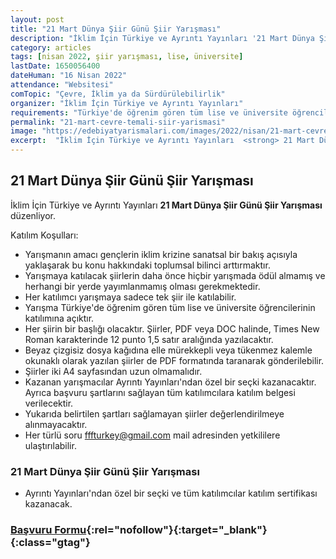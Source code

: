 ```yaml
---
layout: post
title: "21 Mart Dünya Şiir Günü Şiir Yarışması"
description: "İklim İçin Türkiye ve Ayrıntı Yayınları '21 Mart Dünya Şiir Günü Şiir Yarışması' düzenliyor."
category: articles
tags: [nisan 2022, şiir yarışması, lise, üniversite]
lastDate: 1650056400
dateHuman: "16 Nisan 2022"
attendance: "Websitesi"
comTopic: "Çevre, İklim ya da Sürdürülebilirlik"
organizer: "İklim İçin Türkiye ve Ayrıntı Yayınları"
requirements: "Türkiye'de öğrenim gören tüm lise ve üniversite öğrencileri katılabilir."
permalink: "21-mart-cevre-temali-siir-yarismasi"
image: "https://edebiyatyarismalari.com/images/2022/nisan/21-mart-cevre-temali-siir-yarismasi.jpg"
excerpt:  "İklim İçin Türkiye ve Ayrıntı Yayınları  <strong> 21 Mart Dünya Şiir Günü Şiir Yarışması </strong> düzenliyor."
---
```


## 21 Mart Dünya Şiir Günü Şiir Yarışması
İklim İçin Türkiye ve Ayrıntı Yayınları **21 Mart Dünya Şiir Günü Şiir Yarışması** düzenliyor.

Katılım Koşulları:
- Yarışmanın amacı gençlerin iklim krizine sanatsal bir bakış açısıyla yaklaşarak bu konu hakkındaki toplumsal bilinci arttırmaktır.
- Yarışmaya katılacak şiirlerin daha önce hiçbir yarışmada ödül almamış ve herhangi bir yerde yayımlanmamış olması gerekmektedir.
- Her katılımcı yarışmaya sadece tek şiir ile katılabilir.
- Yarışma Türkiye'de öğrenim gören tüm lise ve üniversite öğrencilerinin katılımına açıktır. 
- Her şiirin bir başlığı olacaktır. Şiirler, PDF veya DOC halinde, Times New Roman karakterinde 12 punto 1,5 satır aralığında yazılacaktır.
- Beyaz çizgisiz dosya kağıdına elle mürekkepli veya tükenmez kalemle okunaklı olarak yazılan şiirler de PDF formatında taranarak gönderilebilir.
- Şiirler iki A4 sayfasından uzun olmamalıdır.
- Kazanan yarışmacılar Ayrıntı Yayınları'ndan özel bir seçki kazanacaktır. Ayrıca başvuru şartlarını sağlayan tüm katılımcılara katılım belgesi verilecektir.
- Yukarıda belirtilen şartları sağlamayan şiirler değerlendirilmeye alınmayacaktır.
- Her türlü soru fffturkey@gmail.com mail adresinden yetkililere ulaştırılabilir.

### 21 Mart Dünya Şiir Günü Şiir Yarışması
- Ayrıntı Yayınları'ndan özel bir seçki ve tüm katılımcılar katılım sertifikası kazanacak.

### [Başvuru Formu](https://linktr.ee/fridaysforfuture_tr/?ref=edebiyatyarismalari.com){:rel="nofollow"}{:target="_blank"}{:class="gtag"}